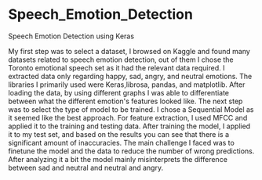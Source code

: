 # Speech_Emotion_Detection
Speech Emotion Detection using Keras 

My first step was to select a dataset, I browsed on Kaggle and found many datasets related to speech emotion detection, out of them I chose the Toronto emotional speech set as it had the relevant data required.
I extracted data only regarding happy, sad, angry, and neutral emotions.
The libraries I primarily used were Keras,librosa, pandas, and matplotlib.
After loading the data, by using different graphs I was able to differentiate between what the different emotion's features looked like.
The next step was to select the type of model to be trained. I chose a Sequential Model as it seemed like the best approach. For feature extraction, I used MFCC and applied it to the training and testing data.
After training the model, I applied it to my test set, and based on the results you can see that there is a significant amount of inaccuracies.
The main challenge I faced was to finetune the model and the data to reduce the number of wrong predictions. 
After analyzing it a bit the model mainly misinterprets the difference between sad and neutral and neutral and angry.

